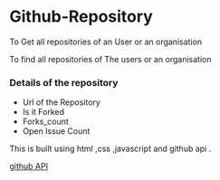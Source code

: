 # Github-Repository
To Get all repositories of an User or an organisation

<p> To find all repositories of The users or an organisation </p>
<h3>Details of the repository</h3>
<ul>
<li> Url of the Repository </li>
<li>Is it Forked </li>
<li>Forks_count</li>
<li>Open Issue Count </li>
</ul>

<p>This is built using html ,css ,javascript and github api .  </p>
<a href ='https://docs.github.com/en/rest/overview/resources-in-the-rest-api' > github API </a>

